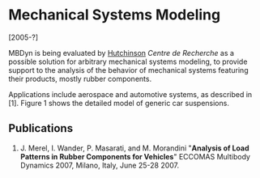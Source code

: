 ---
---

# Mechanical Systems Modeling
[2005-?]

MBDyn is being evaluated by [Hutchinson](http://www.hutchinson.fr/) _Centre de Recherche_ as a possible solution for arbitrary mechanical systems modeling, to provide support to the analysis of the behavior of mechanical systems featuring their products, mostly rubber components.

Applications include aerospace and automotive systems, as described in [1]. Figure 1 shows the detailed model of generic car suspensions.

## Publications

1. J. Merel, I. Wander, P. Masarati, and M. Morandini
  "**Analysis of Load Patterns in Rubber Components for Vehicles**"
  ECCOMAS Multibody Dynamics 2007, Milano, Italy, June 25-28 2007. 

